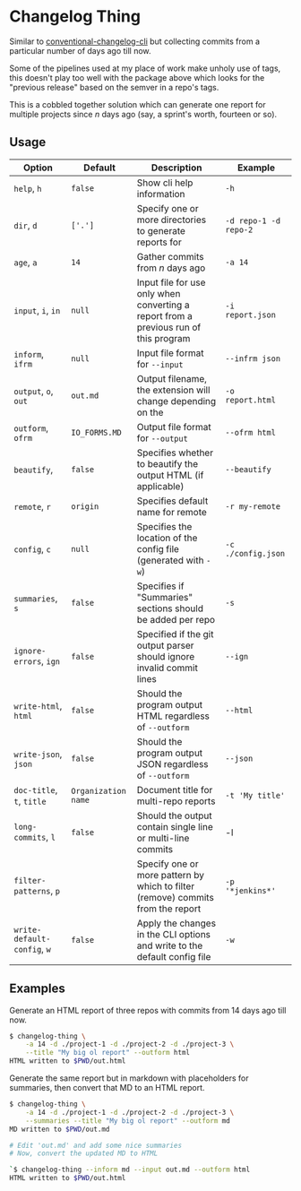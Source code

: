 <!-- markdownlint-disable MD013 -->

# Changelog Thing

Similar to [conventional-changelog-cli](https://www.npmjs.com/package/conventional-changelog-cli) but collecting commits from a particular number of days ago till now.

Some of the pipelines used at my place of work make unholy use of tags, this doesn't play too well with the package above which looks for the "previous release" based on the semver in a repo's tags.

This is a cobbled together solution which can generate one report for multiple projects since _n_ days ago (say, a sprint's worth, fourteen or so).

## Usage

| Option                      | Default             | Description                                                                          | Example               |
| ---                         | ---                 | ---                                                                                  | ---                   |
| `help`, `h`                 | `false`             | Show cli help information                                                            | `-h`                  |
| `dir`, `d`                  | `['.']`             | Specify one or more directories to generate reports for                              | `-d repo-1 -d repo-2` |
| `age`, `a`                  | `14`                | Gather commits from _n_ days ago                                                     | `-a 14`               |
| `input`, `i`, `in`          | `null`              | Input file for use only when converting a report from a previous run of this program | `-i report.json`      |
| `inform`, `ifrm`            | `null`              | Input file format for `--input`                                                      | `--infrm json`        |
| `output`, `o`, `out`        | `out.md`            | Output filename, the extension will change depending on the                          | `-o report.html`      |
| `outform`, `ofrm`           | `IO_FORMS.MD`       | Output file format for `--output`                                                    | `--ofrm html`         |
| `beautify`,                 | `false`             | Specifies whether to beautify the output HTML (if applicable)                        | `--beautify`          |
| `remote`, `r`               | `origin`            | Specifies default name for remote                                                    | `-r my-remote`        |
| `config`, `c`               | `null`              | Specifies the location of the config file (generated with `-w`)                      | `-c ./config.json`    |
| `summaries`, `s`            | `false`             | Specifies if "Summaries" sections should be added per repo                           | `-s`                  |
| `ignore-errors`, `ign`      | `false`             | Specified if the git output parser should ignore invalid commit lines                | `--ign`               |
| `write-html`, `html`        | `false`             | Should the program output HTML regardless of `--outform`                             | `--html`              |
| `write-json`, `json`        | `false`             | Should the program output JSON regardless of `--outform`                             | `--json`              |
| `doc-title`, `t`, `title`   | `Organization name` | Document title for multi-repo reports                                                | `-t 'My title'`       |
| `long-commits`, `l`         | `false`             | Should the output contain single line or multi-line commits                          | -l                    |
| `filter-patterns`, `p`      |                     | Specify one or more pattern by which to filter (remove) commits from the report      | `-p '*jenkins*'`      |
| `write-default-config`, `w` | `false`             | Apply the changes in the CLI options and write to the default config file            | `-w`                  |

## Examples

Generate an HTML report of three repos with commits from 14 days ago till now.

```sh
$ changelog-thing \
    -a 14 -d ./project-1 -d ./project-2 -d ./project-3 \
    --title "My big ol report" --outform html
HTML written to $PWD/out.html
```

Generate the same report but in markdown with placeholders for summaries, then convert that MD to an HTML report.

```sh
$ changelog-thing \
    -a 14 -d ./project-1 -d ./project-2 -d ./project-3 \
    --summaries --title "My big ol report" --outform md
MD written to $PWD/out.md

# Edit 'out.md' and add some nice summaries
# Now, convert the updated MD to HTML

`$ changelog-thing --inform md --input out.md --outform html
HTML written to $PWD/out.html
```

<!-- vim: set conceallevel=0 : -->
